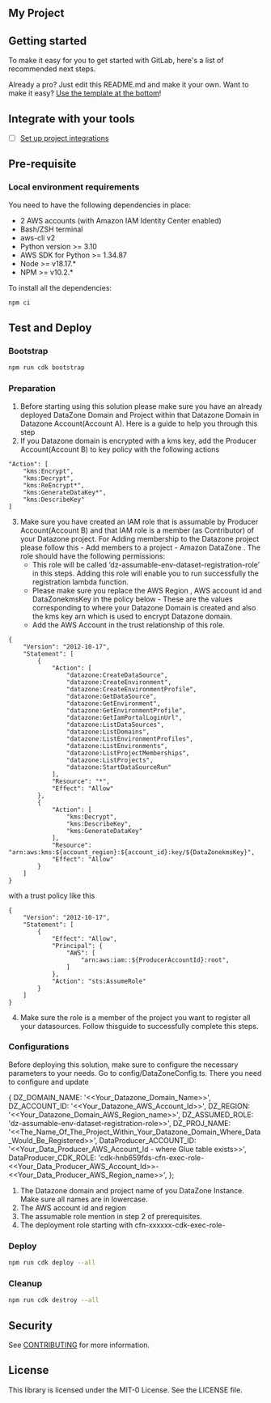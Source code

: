 ## My Project

## Getting started

To make it easy for you to get started with GitLab, here's a list of recommended next steps.

Already a pro? Just edit this README.md and make it your own. Want to make it easy? [Use the template at the bottom](#editing-this-readme)!

## Integrate with your tools

- [ ] [Set up project integrations](https://gitlab.aws.dev/bandand/dataproductregister/-/settings/integrations)

## Pre-requisite
### Local environment requirements
You need to have the following dependencies in place:

* 2 AWS accounts (with Amazon IAM Identity Center enabled)
* Bash/ZSH terminal
* aws-cli v2 
* Python version >= 3.10
* AWS SDK for Python >= 1.34.87
* Node >= v18.17.*
* NPM >= v10.2.*

To install all the dependencies:  
```bash
npm ci 
```

## Test and Deploy
### Bootstrap
```bash
npm run cdk bootstrap
```
### Preparation
1. Before starting using this solution please make sure you have an already deployed DataZone Domain and Project within that Datazone Domain in Datazone Account(Account A). Here is a guide to help you through this step
2. If you Datazone domain is encrypted with a kms key, add the Producer Account(Account B) to key policy with the following actions
```
"Action": [
    "kms:Encrypt",
    "kms:Decrypt",
    "kms:ReEncrypt*",
    "kms:GenerateDataKey*",
    "kms:DescribeKey"
]
```
3. Make sure you have created an IAM role that is assumable by Producer Account(Account B) and that IAM role is a member (as Contributor) of your Datazone project. For Adding membership to the Datazone project please follow this - Add members to a project - Amazon DataZone . The role should have the following permissions: 
    - This role will be called ‘dz-assumable-env-dataset-registration-role’ in this steps. Adding this role will enable you to run successfully the registration lambda function. 
    - Please make sure you replace the AWS Region , AWS account id and DataZonekmsKey  in the policy below - These are the values corresponding to where your Datazone Domain is created and also the kms key arn which is used to encrypt Datazone domain.
    - Add the AWS Account in the trust relationship of this role.
```
{
    "Version": "2012-10-17",
    "Statement": [
        {
            "Action": [
                "datazone:CreateDataSource",
                "datazone:CreateEnvironment",
                "datazone:CreateEnvironmentProfile",
                "datazone:GetDataSource",
                "datazone:GetEnvironment",
                "datazone:GetEnvironmentProfile",
                "datazone:GetIamPortalLoginUrl",
                "datazone:ListDataSources",
                "datazone:ListDomains",
                "datazone:ListEnvironmentProfiles",
                "datazone:ListEnvironments",
                "datazone:ListProjectMemberships",
                "datazone:ListProjects",
                "datazone:StartDataSourceRun"
            ],
            "Resource": "*",
            "Effect": "Allow"
        },
        {
            "Action": [
                "kms:Decrypt",
                "kms:DescribeKey",
                "kms:GenerateDataKey"
            ],
            "Resource": "arn:aws:kms:${account_region}:${account_id}:key/${DataZonekmsKey}",
            "Effect": "Allow"
        }
    ]
}
```
with a trust policy like this
```
{
    "Version": "2012-10-17",
    "Statement": [
        {
            "Effect": "Allow",
            "Principal": {
                "AWS": [
                    "arn:aws:iam::${ProducerAccountId}:root",
                ]
            },
            "Action": "sts:AssumeRole"
        }
    ]
}
```

4. Make sure the role is a member of the project you want to register all your datasources. Follow thisguide to successfully complete this steps.
### Configurations

Before deploying this solution, make sure to configure the necessary parameters to your needs. 
Go to config/DataZoneConfig.ts. There you need to configure and update 

{
        DZ_DOMAIN_NAME: '<<Your_Datazone_Domain_Name>>',
        DZ_ACCOUNT_ID: '<<Your_Datazone_AWS_Account_Id>>', 
        DZ_REGION: '<<Your_Datazone_Domain_AWS_Region_name>>',
        DZ_ASSUMED_ROLE: 'dz-assumable-env-dataset-registration-role>>',
        DZ_PROJ_NAME: '<<The_Name_Of_The_Project_Within_Your_Datazone_Domain_Where_Data_Would_Be_Registered>>',
        DataProducer_ACCOUNT_ID: '<<Your_Data_Producer_AWS_Account_Id - where Glue table exists>>',
        DataProducer_CDK_ROLE: 'cdk-hnb659fds-cfn-exec-role-<<Your_Data_Producer_AWS_Account_Id>>-<<Your_Data_Producer_AWS_Region_name>>',
    };

1. The Datazone domain and project name of you DataZone Instance. Make sure all names are in lowercase.
2. The AWS account id and region
3. The assumable role mention in step 2 of prerequisites.
4. The deployment role starting with  cfn-xxxxxx-cdk-exec-role-


### Deploy
```bash
npm run cdk deploy --all
```


### Cleanup
```bash
npm run cdk destroy --all
```

## Security

See [CONTRIBUTING](CONTRIBUTING.md#security-issue-notifications) for more information.

## License

This library is licensed under the MIT-0 License. See the LICENSE file.

